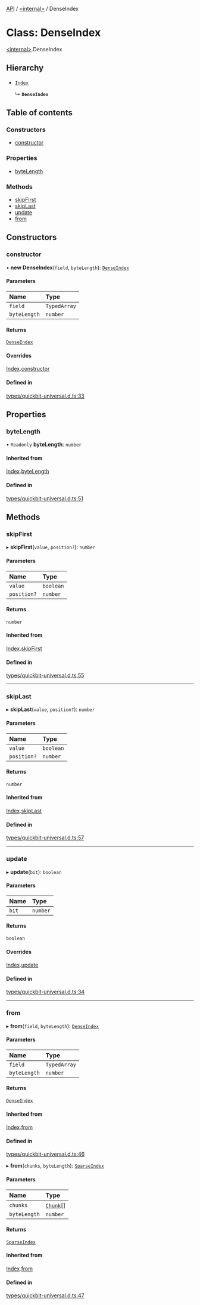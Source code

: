 [API](../README.md) / [\<internal\>](../modules/internal_.md) / DenseIndex

# Class: DenseIndex

[\<internal\>](../modules/internal_.md).DenseIndex

## Hierarchy

- [`Index`](internal_.Index.md)

  ↳ **`DenseIndex`**

## Table of contents

### Constructors

- [constructor](internal_.DenseIndex.md#constructor)

### Properties

- [byteLength](internal_.DenseIndex.md#bytelength)

### Methods

- [skipFirst](internal_.DenseIndex.md#skipfirst)
- [skipLast](internal_.DenseIndex.md#skiplast)
- [update](internal_.DenseIndex.md#update)
- [from](internal_.DenseIndex.md#from)

## Constructors

### constructor

• **new DenseIndex**(`field`, `byteLength`): [`DenseIndex`](internal_.DenseIndex.md)

#### Parameters

| Name | Type |
| :------ | :------ |
| `field` | `TypedArray` |
| `byteLength` | `number` |

#### Returns

[`DenseIndex`](internal_.DenseIndex.md)

#### Overrides

[Index](internal_.Index.md).[constructor](internal_.Index.md#constructor)

#### Defined in

[types/quickbit-universal.d.ts:33](https://github.com/digidem/mapeo-core-next/blob/315dc9781d8d2f74f17b1fd651a3ae81272b7fac/types/quickbit-universal.d.ts#L33)

## Properties

### byteLength

• `Readonly` **byteLength**: `number`

#### Inherited from

[Index](internal_.Index.md).[byteLength](internal_.Index.md#bytelength)

#### Defined in

[types/quickbit-universal.d.ts:51](https://github.com/digidem/mapeo-core-next/blob/315dc9781d8d2f74f17b1fd651a3ae81272b7fac/types/quickbit-universal.d.ts#L51)

## Methods

### skipFirst

▸ **skipFirst**(`value`, `position?`): `number`

#### Parameters

| Name | Type |
| :------ | :------ |
| `value` | `boolean` |
| `position?` | `number` |

#### Returns

`number`

#### Inherited from

[Index](internal_.Index.md).[skipFirst](internal_.Index.md#skipfirst)

#### Defined in

[types/quickbit-universal.d.ts:55](https://github.com/digidem/mapeo-core-next/blob/315dc9781d8d2f74f17b1fd651a3ae81272b7fac/types/quickbit-universal.d.ts#L55)

___

### skipLast

▸ **skipLast**(`value`, `position?`): `number`

#### Parameters

| Name | Type |
| :------ | :------ |
| `value` | `boolean` |
| `position?` | `number` |

#### Returns

`number`

#### Inherited from

[Index](internal_.Index.md).[skipLast](internal_.Index.md#skiplast)

#### Defined in

[types/quickbit-universal.d.ts:57](https://github.com/digidem/mapeo-core-next/blob/315dc9781d8d2f74f17b1fd651a3ae81272b7fac/types/quickbit-universal.d.ts#L57)

___

### update

▸ **update**(`bit`): `boolean`

#### Parameters

| Name | Type |
| :------ | :------ |
| `bit` | `number` |

#### Returns

`boolean`

#### Overrides

[Index](internal_.Index.md).[update](internal_.Index.md#update)

#### Defined in

[types/quickbit-universal.d.ts:34](https://github.com/digidem/mapeo-core-next/blob/315dc9781d8d2f74f17b1fd651a3ae81272b7fac/types/quickbit-universal.d.ts#L34)

___

### from

▸ **from**(`field`, `byteLength`): [`DenseIndex`](internal_.DenseIndex.md)

#### Parameters

| Name | Type |
| :------ | :------ |
| `field` | `TypedArray` |
| `byteLength` | `number` |

#### Returns

[`DenseIndex`](internal_.DenseIndex.md)

#### Inherited from

[Index](internal_.Index.md).[from](internal_.Index.md#from)

#### Defined in

[types/quickbit-universal.d.ts:46](https://github.com/digidem/mapeo-core-next/blob/315dc9781d8d2f74f17b1fd651a3ae81272b7fac/types/quickbit-universal.d.ts#L46)

▸ **from**(`chunks`, `byteLength`): [`SparseIndex`](internal_.SparseIndex.md)

#### Parameters

| Name | Type |
| :------ | :------ |
| `chunks` | [`Chunk`](../modules/internal_.md#chunk)[] |
| `byteLength` | `number` |

#### Returns

[`SparseIndex`](internal_.SparseIndex.md)

#### Inherited from

[Index](internal_.Index.md).[from](internal_.Index.md#from)

#### Defined in

[types/quickbit-universal.d.ts:47](https://github.com/digidem/mapeo-core-next/blob/315dc9781d8d2f74f17b1fd651a3ae81272b7fac/types/quickbit-universal.d.ts#L47)

